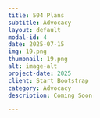 ```yaml
---
title: 504 Plans
subtitle: Advocacy
layout: default
modal-id: 4
date: 2025-07-15
img: 19.png
thumbnail: 19.png
alt: image-alt
project-date: 2025
client: Start Bootstrap
category: Advocacy
description: Coming Soon

---
```

